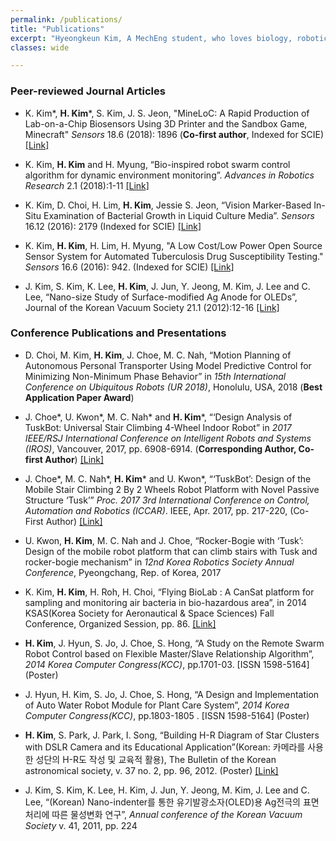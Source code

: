 ```yaml
---
permalink: /publications/
title: "Publications"
excerpt: "Hyeongkeun Kim, A MechEng student, who loves biology, robotics, and merging them for the better."
classes: wide

---
```

### Peer-reviewed Journal Articles ###

* K. Kim*, **H. Kim***, S. Kim, J. S. Jeon, "MineLoC: A Rapid Production of Lab-on-a-Chip Biosensors Using 3D Printer and the Sandbox Game, Minecraft" *Sensors* 18.6 (2018): 1896
(**Co-first author**, Indexed for SCIE) [[Link]](http://www.mdpi.com/1424-8220/18/6/1896)

* K. Kim, **H. Kim** and H. Myung, “Bio-inspired robot swarm control algorithm for dynamic environment monitoring”. *Advances in Robotics Research* 2.1 (2018):1-11 [[Link]](http://dx.doi.org/10.12989/arr.2018.2.1.001)

* K. Kim, D. Choi, H. Lim, **H. Kim**, Jessie S. Jeon, “Vision Marker-Based In-Situ Examination of Bacterial Growth in Liquid Culture Media”. *Sensors* 16.12 (2016): 2179 (Indexed for SCIE) [[Link]](http://www.mdpi.com/1424-8220/16/12/2179)

* K. Kim, **H. Kim**, H. Lim, H. Myung, "A Low Cost/Low Power Open Source Sensor System for Automated Tuberculosis Drug Susceptibility Testing." *Sensors* 16.6 (2016): 942. (Indexed for SCIE) [[Link]](http://www.mdpi.com/1424-8220/16/6/942)

* J. Kim, S. Kim, K. Lee, **H. Kim**, J. Jun, Y. Jeong, M. Kim, J. Lee and C. Lee, “Nano-size Study of Surface-modified Ag Anode for OLEDs”, Journal of the Korean Vacuum Society 21.1 (2012):12-16 [[Link]](http://dx.doi.org/10.5757/JKVS.2012.21.1.12)

### Conference Publications and Presentations ###

* D. Choi, M. Kim, **H. Kim**, J. Choe, M. C. Nah, “Motion Planning of Autonomous Personal Transporter Using Model Predictive Control for Minimizing Non-Minimum Phase Behavior” in *15th International Conference on Ubiquitous Robots (UR 2018)*, Honolulu, USA, 2018 (**Best Application Paper Award**)

* J. Choe*, U. Kwon*, M. C. Nah* and **H. Kim***, “‘Design Analysis of TuskBot: Universal Stair Climbing 4-Wheel Indoor Robot” in *2017 IEEE/RSJ International Conference on Intelligent Robots and Systems (IROS)*, Vancouver, 2017, pp. 6908-6914. (**Corresponding Author, Co-first Author**) [[Link]](http://ieeexplore.ieee.org/document/8206614/)

* J. Choe*, M. C. Nah*, **H. Kim*** and U. Kwon*, “‘TuskBot’: Design of the Mobile Stair Climbing 2 By 2 Wheels Robot Platform with Novel Passive Structure ‘Tusk’” *Proc. 2017 3rd International Conference on Control, Automation and Robotics (ICCAR)*. IEEE, Apr. 2017, pp. 217-220, 
(Co-First Author) [[Link]](https://ieeexplore.ieee.org/document/7942690/)

* U. Kwon, **H. Kim**, M. C. Nah and J. Choe, “Rocker-Bogie with ‘Tusk’: Design of the mobile robot platform that can climb stairs with Tusk and rocker-bogie mechanism” in *12nd Korea Robotics Society Annual Conference*, Pyeongchang, Rep. of Korea, 2017 

* K. Kim, **H. Kim**, H. Roh, H. Choi, “Flying BioLab : A CanSat platform for sampling and monitoring air bacteria in bio-hazardous area”, in 2014 KSAS(Korea Society for Aeronautical & Space Sciences) Fall Conference, Organized Session, pp. 86. [[Link]](http://www.riss.kr/link?id=A100498461)

* **H. Kim**, J. Hyun, S. Jo, J. Choe, S. Hong, “A Study on the Remote Swarm Robot Control based on Flexible Master/Slave Relationship Algorithm”, *2014 Korea Computer Congress(KCC)*, pp.1701-03. [ISSN 1598-5164] (Poster)

* J. Hyun, H. Kim, S. Jo, J. Choe, S. Hong, “A Design and Implementation of Auto Water Robot Module for Plant Care System”, *2014 Korea Computer Congress(KCC)*, pp.1803-1805 . [ISSN 1598-5164] (Poster)

* **H. Kim**, S. Park, J. Park, I. Song, “Building H-R Diagram of Star Clusters with DSLR Camera and its Educational Application”(Korean: 카메라를 사용한 성단의 H-R도 작성 및 교육적 활용), The Bulletin of the Korean astronomical society, v. 37 no. 2, pp. 96, 2012. (Poster) [[Link]](http://www.riss.kr/link?id=A101342573)

* J. Kim, S. Kim, K. Lee, H. Kim, J. Jun, Y. Jeong, M. Kim, J. Lee and C. Lee, “(Korean) Nano-indenter를 통한 유기발광소자(OLED)용 Ag전극의 표면처리에 따른 물성변화 연구”, *Annual conference of the Korean Vacuum Society* v. 41, 2011, pp. 224